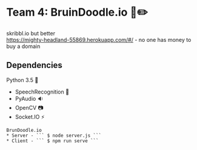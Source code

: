 # Team 4: BruinDoodle.io :bear::pencil2:
skribbl.io but better  
https://mighty-headland-55869.herokuapp.com/#/ - no one has money to buy a domain

## Dependencies
Python 3.5 :snake:
* SpeechRecognition :speech_balloon:
* PyAudio :sound:
* OpenCV :camera:
* Socket.IO :zap:

```
BrunDoodle.io
* Server - ``` $ node server.js ```
* Client - ``` $ npm run serve ```
